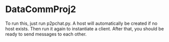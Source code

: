 # DataCommProj2

To run this, just run p2pchat.py. A host will automatically be created if no host exists. Then run it again to instantiate a client. After that, you should be ready to send messages to each other. 
